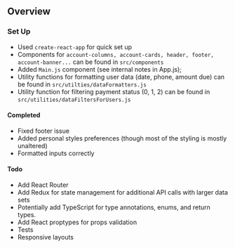 ## Overview

### Set Up
- Used `create-react-app` for quick set up
- Components for `account-columns, account-cards, header, footer, account-banner...` can be found in `src/components`
- Added `Main.js` component (see internal notes in App.js);
- Utility functions for formatting user data (date, phone, amount due) can be found in `src/utilties/dataFormatters.js`
- Utility function for filtering payment status (0, 1, 2) can be found in `src/utilities/dataFiltersForUsers.js`

#### Completed
- Fixed footer issue
- Added personal styles preferences (though most of the styling is mostly unaltered)
- Formatted inputs correctly

#### Todo
- Add React Router
- Add Redux for state management for additional API calls with larger data sets
- Potentially add TypeScript for type annotations, enums, and return types.
- Add React proptypes for props validation
- Tests
- Responsive layouts
